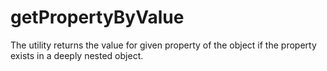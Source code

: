 # getPropertyByValue
The utility returns the value for given property of the object if the property exists in a deeply nested object.
